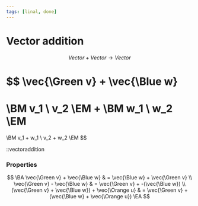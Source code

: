```yaml
---
tags: [linal, done]
---
```


# Vector addition

$$
Vector + Vector \to Vector
$$

$$
\vec{\Green v}
+
\vec{\Blue w}
=
\BM v_1 \\ v_2 \EM
+
\BM w_1 \\ w_2 \EM
=
\BM v_1 + w_1 \\ v_2 + w_2 \EM
$$

::vectoraddition

### Properties

$$
\BA
	\vec{\Green v} + \vec{\Blue w}
	& =
	\vec{\Blue w} + \vec{\Green v}
	\\
	\vec{\Green v} - \vec{\Blue w}
	& =
	\vec{\Green v} + -(\vec{\Blue w})
	\\
	(\vec{\Green v} + \vec{\Blue w}) + \vec{\Orange u}
	& =
	\vec{\Green v} + (\vec{\Blue w}	+ \vec{\Orange u})
\EA
$$
